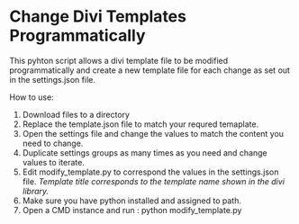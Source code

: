 
# Change Divi Templates Programmatically
This pyhton script allows a divi template file to be modified programmatically and create a new template file for each change as set out in the settings.json file. 

How to use: 
 1. Download files to a directory
 2. Replace the template.json file to match your requred temaplate.
 3. Open the settings file and change the values to match the content you need to change. 
 4. Duplicate settings groups as many times as you need and change values to iterate. 
 5. Edit modify_template.py to correspond the values in the settings.json file. *Template title corresponds to the template name shown in the divi library.*
 6. Make sure you have python installed and assigned to path.
 7. Open a CMD instance and run : python modify_template.py

